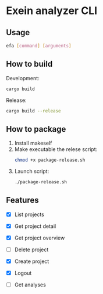 # Exein analyzer CLI


## Usage

```bash
efa [command] [arguments]
```

## How to build
  
Development:  
```bash
cargo build
```

Release:
```bash
cargo build --release
```

## How to package

1. Install makeself
2. Make executable the relese script:
    ```bash
    chmod +x package-release.sh
    ```
3. Launch script:
    ```bash
    ./package-release.sh
    ```


## Features

- [x] List projects
- [x] Get project detail
- [x] Get project overview
- [ ] Delete project
- [x] Create project
- [x] Logout
- [ ] Get analyses
 